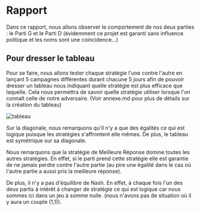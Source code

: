 # Rapport #

Dans ce rapport, nous allons observer le comportement de nos deux parties : le Parti G et le Parti D (évidemment ce projet est garanti sans influence politique et les noms sont une coincidence...)

## Pour dresser le tableau ##

Pour se faire, nous allons tester chaque stratégie l'une contre l'autre en lançant 5 campagnes différentes durant chacune 5 jours afin de pouvoir dresser un tableau nous indiquant quelle stratégie est plus efficace que laquelle.
Cela nous permettra de savoir quelle stratégie utiliser lorsque l'on connaît celle de notre adversaire.
(Voir annexe.md pour plus de détails sur la création du tableau)


![tableau](https://user-images.githubusercontent.com/75998812/161092700-1b340d63-cd23-4e4f-969f-6a6070e2c564.PNG)


Sur la diagonale, nous remarquons qu'il n'y a que des égalités ce qui est logique puisque les stratégies s'affrontent elle mêmes. De plus, le tableau est symétrique sur sa diagonale.

Nous remarquons que la stratégie de Meilleure Réponse domine toutes les autres stratégies. En effet, si le parti prend cette stratégie elle est garantie de ne jamais perdre contre l'autre partie (au pire une égalité dans le cas où l'autre partie a aussi pris la meilleure réponse).

De plus, il n'y a pas d'équilibre de Nash. En effet, à chaque fois l'un des deux partis à intérêt à changer de stratégie ce qui est logique car nous sommes ici dans un jeu à somme nulle. (nous n'avons pas de situation où il y aura un couple (1,1)). 

